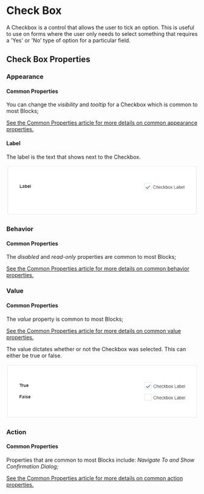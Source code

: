 # Check Box

A Checkbox is a control that allows the user to tick an option. This is useful to use on forms where the user only needs to select something that requires a 'Yes' or 'No' type of option for a particular field.

## Check Box Properties

### Appearance

#### Common Properties

You can change the _visibility_ and _tooltip_ for a Checkbox which is common to most Blocks;

[See the Common Properties article for more details on common appearance properties.](../common-properties.md#appearance)

#### Label

The label is the text that shows next to the Checkbox.

![](<../../.gitbook/assets/image (1168).png>)

### Behavior

#### Common Properties

The _disabled_ and _read-only_ properties are common to most Blocks;

[See the Common Properties article for more details on common behavior properties.](../common-properties.md#behavior)

### Value

#### Common Properties

The _value_ property is common to most Blocks;

[See the Common Properties article for more details on common value properties.](../common-properties.md#behavior-1)

The value dictates whether or not the Checkbox was selected. This can either be true or false.

![](<../../.gitbook/assets/image (1167).png>)

### Action

#### Common Properties

Properties that are common to most Blocks include: _Navigate To and Show Confirmation Dialog;_

[See the Common Properties article for more details on common action properties.](../common-properties.md#action)
